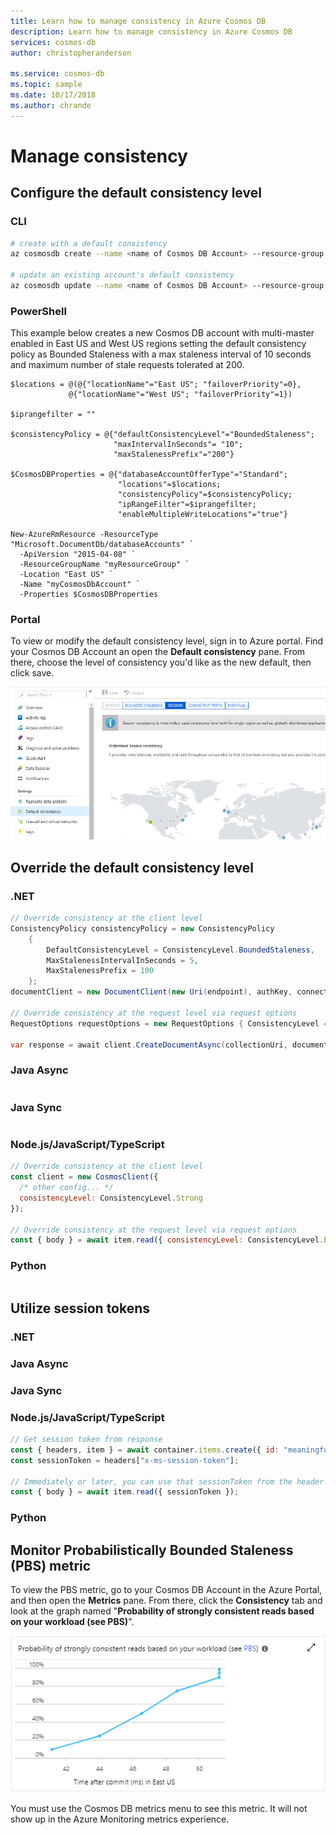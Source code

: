 ```yaml
---
title: Learn how to manage consistency in Azure Cosmos DB
description: Learn how to manage consistency in Azure Cosmos DB
services: cosmos-db
author: christopheranderson

ms.service: cosmos-db
ms.topic: sample
ms.date: 10/17/2018
ms.author: chrande
---
```


# Manage consistency

## Configure the default consistency level

### CLI

```bash
# create with a default consistency
az cosmosdb create --name <name of Cosmos DB Account> --resource-group <resource group name> --default-consistency-level Strong

# update an existing account's default consistency
az cosmosdb update --name <name of Cosmos DB Account> --resource-group <resource group name> --default-consistency-level BoundedStaleness
```

### PowerShell

This example below creates a new Cosmos DB account with multi-master enabled in East US and West US regions setting the default consistency policy as Bounded Staleness with a max staleness interval of 10 seconds and maximum number of stale requests tolerated at 200.

```azurepowershell-interactive
$locations = @(@{"locationName"="East US"; "failoverPriority"=0},
             @{"locationName"="West US"; "failoverPriority"=1})

$iprangefilter = ""

$consistencyPolicy = @{"defaultConsistencyLevel"="BoundedStaleness";
                       "maxIntervalInSeconds"= "10";
                       "maxStalenessPrefix"="200"}

$CosmosDBProperties = @{"databaseAccountOfferType"="Standard";
                        "locations"=$locations;
                        "consistencyPolicy"=$consistencyPolicy;
                        "ipRangeFilter"=$iprangefilter;
                        "enableMultipleWriteLocations"="true"}

New-AzureRmResource -ResourceType "Microsoft.DocumentDb/databaseAccounts" `
  -ApiVersion "2015-04-08" `
  -ResourceGroupName "myResourceGroup" `
  -Location "East US" `
  -Name "myCosmosDbAccount" `
  -Properties $CosmosDBProperties
```

### Portal

To view or modify the default consistency level, sign in to Azure portal. Find your Cosmos DB Account an open the **Default consistency** pane. From there, choose the level of consistency you'd like as the new default, then click save.

![Picture of the consistency menu in the Azure Portal](./media/how-to-manage-consistency/consistency-settings.png)

## Override the default consistency level

### <a id="override-default-consistency-dotnet">.NET</a>

```csharp
// Override consistency at the client level
ConsistencyPolicy consistencyPolicy = new ConsistencyPolicy
    {
        DefaultConsistencyLevel = ConsistencyLevel.BoundedStaleness,
        MaxStalenessIntervalInSeconds = 5,
        MaxStalenessPrefix = 100
    };
documentClient = new DocumentClient(new Uri(endpoint), authKey, connectionPolicy, consistencyPolicy);

// Override consistency at the request level via request options
RequestOptions requestOptions = new RequestOptions { ConsistencyLevel = ConsistencyLevel.Strong };

var response = await client.CreateDocumentAsync(collectionUri, document, requestOptions);
```

### <a id="override-default-consistency-java-async">Java Async</a>

```java

```

### <a id="override-default-consistency-java-sync">Java Sync</a>

```java

```

### <a id="override-default-consistency-javascript">Node.js/JavaScript/TypeScript</a>

```javascript
// Override consistency at the client level
const client = new CosmosClient({
  /* other config... */
  consistencyLevel: ConsistencyLevel.Strong
});

// Override consistency at the request level via request options
const { body } = await item.read({ consistencyLevel: ConsistencyLevel.Eventual });
```

### <a id="override-default-consistency-python">Python</a>

```python

```

## Utilize session tokens

### <a id="utilize-session-tokens-dotnet">.NET</a>

### <a id="utilize-session-tokens-java-async">Java Async</a>

### <a id="utilize-session-tokens-java-sync">Java Sync</a>

### <a id="utilize-session-tokens-javascript">Node.js/JavaScript/TypeScript</a>

```javascript
// Get session token from response
const { headers, item } = await container.items.create({ id: "meaningful-id" });
const sessionToken = headers["x-ms-session-token"];

// Immediately or later, you can use that sessionToken from the header to resume that session.
const { body } = await item.read({ sessionToken });
```

### <a id="utilize-session-tokens-python">Python</a>

## Monitor Probabilistically Bounded Staleness (PBS) metric

To view the PBS metric, go to your Cosmos DB Account in the Azure Portal, and then open the **Metrics** pane. From there, click the **Consistency** tab and look at the graph named "**Probability of strongly consistent reads based on your workload (see PBS)**".

![Picture of the PBS graph in the Azure Portal](./media/how-to-manage-consistency/pbs-metric.png)

You must use the Cosmos DB metrics menu to see this metric. It will not show up in the Azure Monitoring metrics experience.
